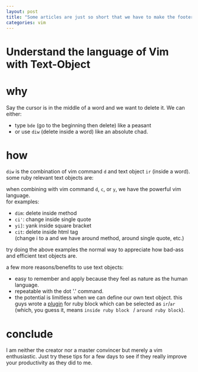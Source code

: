 ```yaml
---
layout: post
title: "Some articles are just so short that we have to make the footer stick"
categories: vim
---
```


# Understand the language of Vim with Text-Object

# why

Say the cursor is in the middle of a word and we want to delete it. We can either:
- type `bde` (go to the beginning then delete) like a peasant
- or use `diw` (delete inside a word) like an absolute chad.

# how

`diw` is the combination of vim command `d` and text object `ir` (inside a word).  
some ruby relevant text objects are:

when combining with vim command `d`, `c`, or `y`, we have the powerful vim language.  
for examples:
- `dim`: delete inside method
- `ci'`: change inside single quote
- `yi]`: yank inside square bracket  
- `cit`: delete inside html tag  
(change i to a and we have around method, around single quote, etc.)

try doing the above examples the normal way to appreciate how bad-ass and efficient text objects are.

a few more reasons/benefits to use text objects:
- easy to remember and apply because they feel as nature as the human language.
- repeatable with the dot '.' command.
- the potential is limitless when we can define our own text object. this guys wrote a [plugin](https://github.com/nelstrom/vim-textobj-rubyblock) for ruby block which can be selected as `ir`/`ar` (which, you guess it, means `inside ruby block ` / `around ruby block`).


# conclude

I am neither the creator nor a master convincer but merely a vim enthusiastic. Just try these tips for a few days to see if they really improve your productivity as they did to me.
